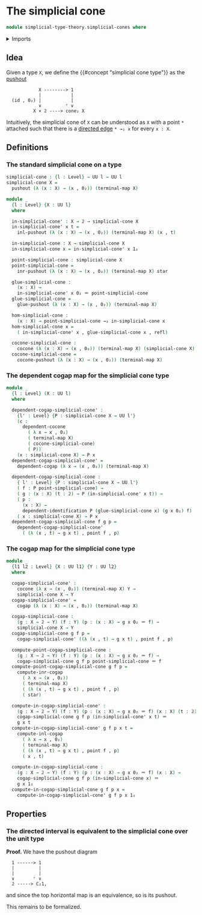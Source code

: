 # The simplicial cone

```agda
module simplicial-type-theory.simplicial-cones where
```

<details><summary>Imports</summary>

```agda
open import elementary-number-theory.natural-numbers

open import foundation.action-on-identifications-functions
open import foundation.booleans
open import foundation.cartesian-product-types
open import foundation.conjunction
open import foundation.coproduct-types
open import foundation.dependent-identifications
open import foundation.dependent-pair-types
open import foundation.disjunction
open import foundation.empty-types
open import foundation.equality-dependent-pair-types
open import foundation.equivalences
open import foundation.function-extensionality
open import foundation.function-types
open import foundation.functoriality-dependent-pair-types
open import foundation.homotopies
open import foundation.identity-types
open import foundation.propositions
open import foundation.retractions
open import foundation.sections
open import foundation.sets
open import foundation.subtypes
open import foundation.type-arithmetic-dependent-pair-types
open import foundation.unit-type
open import foundation.universe-levels

open import simplicial-type-theory.directed-interval-type
open import simplicial-type-theory.directed-relation-directed-interval-type
open import simplicial-type-theory.simplicial-arrows
open import simplicial-type-theory.simplicial-edges

open import synthetic-homotopy-theory.cocones-under-spans
open import synthetic-homotopy-theory.dependent-cocones-under-spans
open import synthetic-homotopy-theory.joins-of-types
open import synthetic-homotopy-theory.pushouts
```

</details>

## Idea

Given a type `X`, we define the {{#concept "simplicial cone type"}} as the
[pushout](synthetic-homotopy-theory.pushouts.md)

```text
            X --------> 1
            |           |
  (id , 0₂) |           |
            ∨         ⌜ ∨
          X × 𝟚 ----> cone₂ X
```

Intuitively, the simplicial cone of `X` can be understood as `X` with a point
`*` attached such that there is a
[directed edge](simplicial-type-theory.simplicial-edges.md) `* →₂ x` for every
`x : X`.

## Definitions

### The standard simplicial cone on a type

```agda
simplicial-cone : {l : Level} → UU l → UU l
simplicial-cone X =
  pushout (λ (x : X) → (x , 0₂)) (terminal-map X)

module _
  {l : Level} {X : UU l}
  where

  in-simplicial-cone' : X → 𝟚 → simplicial-cone X
  in-simplicial-cone' x t =
    inl-pushout (λ (x : X) → (x , 0₂)) (terminal-map X) (x , t)

  in-simplicial-cone : X → simplicial-cone X
  in-simplicial-cone x = in-simplicial-cone' x 1₂

  point-simplicial-cone : simplicial-cone X
  point-simplicial-cone =
    inr-pushout (λ (x : X) → (x , 0₂)) (terminal-map X) star

  glue-simplicial-cone :
    (x : X) →
    in-simplicial-cone' x 0₂ ＝ point-simplicial-cone
  glue-simplicial-cone =
    glue-pushout (λ (x : X) → (x , 0₂)) (terminal-map X)

  hom-simplicial-cone :
    (x : X) → point-simplicial-cone →₂ in-simplicial-cone x
  hom-simplicial-cone x =
    ( in-simplicial-cone' x , glue-simplicial-cone x , refl)

  cocone-simplicial-cone :
    cocone (λ (x : X) → (x , 0₂)) (terminal-map X) (simplicial-cone X)
  cocone-simplicial-cone =
    cocone-pushout (λ (x : X) → (x , 0₂)) (terminal-map X)
```

### The dependent cogap map for the simplicial cone type

```agda
module _
  {l : Level} (X : UU l)
  where

  dependent-cogap-simplicial-cone' :
    {l' : Level} {P : simplicial-cone X → UU l'}
    (c :
      dependent-cocone
        ( λ x → x , 0₂)
        ( terminal-map X)
        ( cocone-simplicial-cone)
        ( P))
    (x : simplicial-cone X) → P x
  dependent-cogap-simplicial-cone' =
    dependent-cogap (λ x → (x , 0₂)) (terminal-map X)

  dependent-cogap-simplicial-cone :
    { l' : Level} {P : simplicial-cone X → UU l'}
    ( f : P point-simplicial-cone) →
    ( g : (x : X) (t : 𝟚) → P (in-simplicial-cone' x t)) →
    ( p :
      (x : X) →
      dependent-identification P (glue-simplicial-cone x) (g x 0₂) f)
    ( x : simplicial-cone X) → P x
  dependent-cogap-simplicial-cone f g p =
    dependent-cogap-simplicial-cone'
      ( (λ (x , t) → g x t) , point f , p)
```

### The cogap map for the simplicial cone type

```agda
module _
  {l1 l2 : Level} {X : UU l1} {Y : UU l2}
  where

  cogap-simplicial-cone' :
    cocone (λ x → (x , 0₂)) (terminal-map X) Y →
    simplicial-cone X → Y
  cogap-simplicial-cone' =
    cogap (λ (x : X) → (x , 0₂)) (terminal-map X)

  cogap-simplicial-cone :
    (g : X → 𝟚 → Y) (f : Y) (p : (x : X) → g x 0₂ ＝ f) →
    simplicial-cone X → Y
  cogap-simplicial-cone g f p =
    cogap-simplicial-cone' ((λ (x , t) → g x t) , point f , p)

  compute-point-cogap-simplicial-cone :
    (g : X → 𝟚 → Y) (f : Y) (p : (x : X) → g x 0₂ ＝ f) →
    cogap-simplicial-cone g f p point-simplicial-cone ＝ f
  compute-point-cogap-simplicial-cone g f p =
    compute-inr-cogap
      ( λ x → (x , 0₂))
      ( terminal-map X)
      ( (λ (x , t) → g x t) , point f , p)
      ( star)

  compute-in-cogap-simplicial-cone' :
    (g : X → 𝟚 → Y) (f : Y) (p : (x : X) → g x 0₂ ＝ f) (x : X) (t : 𝟚) →
    cogap-simplicial-cone g f p (in-simplicial-cone' x t) ＝
    g x t
  compute-in-cogap-simplicial-cone' g f p x t =
    compute-inl-cogap
      ( λ x → x , 0₂)
      ( terminal-map X)
      ( (λ (x , t) → g x t) , point f , p)
      ( x , t)

  compute-in-cogap-simplicial-cone :
    (g : X → 𝟚 → Y) (f : Y) (p : (x : X) → g x 0₂ ＝ f) (x : X) →
    cogap-simplicial-cone g f p (in-simplicial-cone x) ＝
    g x 1₂
  compute-in-cogap-simplicial-cone g f p x =
    compute-in-cogap-simplicial-cone' g f p x 1₂
```

## Properties

### The directed interval is equivalent to the simplicial cone over the unit type

**Proof.** We have the pushout diagram

```text
  1 ------> 1
  |         |
  |         |
  ∨       ⌜ ∨
  𝟚 -----> C₂1,
```

and since the top horizontal map is an equivalence, so is its pushout.

This remains to be formalized.
